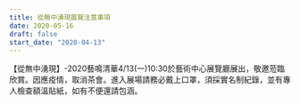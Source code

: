 ```yaml
---
title: 從無中湧現展覽注意事項
date: 2020-05-16
draft: false
start_date: "2020-04-13"
---
```


【從無中湧現】-2020藝鳴清華4/13(一)10:30於藝術中心展覽廳展出，敬邀蒞臨欣賞。因應疫情，取消茶會。進入展場請務必戴上口罩，須採實名制紀錄，並有專人檢查額溫貼紙，如有不便還請包涵。